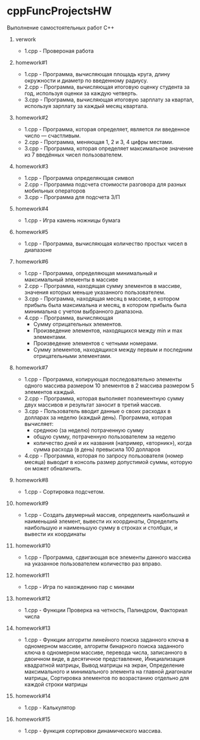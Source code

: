# cppFuncProjectsHW
Выполнение самостоятельных работ C++

1. verwork
   - 1.cpp - Провероная работа

1. homework#1
   - 1.cpp - Программа, вычисляющая площадь круга, длину окружности и диаметр по введенному радиусу.
   - 2.cpp - Программа, вычисляющая итоговую оценку студента за год, используя оценки за каждую четверть.
   - 3.cpp - Программа, вычисляющая итоговую зарплату за квартал, используя зарплату за каждый месяц квартала.
2. homework#2
   - 1.cpp - Программа, которая определяет, является ли введенное число — счастливым.
   - 2.cpp - Программа, меняющая 1, 2 и 3, 4 цифры местами.
   - 3.cpp - Программа, которая определяет максимальное значение из 7 введённых чисел пользователем.
3. homework#3
   - 1.cpp - Программа определяющая символ
   - 2.cpp - Программа подсчета стоимости разговора для разных мобильных операторов
   - 3.cpp - Программа для подсчета З/П
4. homework#4
   - 1.cpp - Игра камень ножницы бумага
5. homework#5
   - 1.cpp - Программа, вычисляющая количество простых чисел в диапазоне
6. homework#6
   - 1.cpp - Программа, определяющая минимальный и максимальный элементы в массиве
   - 2.cpp - Программа, находящая сумму элементов в массиве, значения которых меньше указанного пользователем.
   - 3.cpp - Программа, находящая месяц в массиве, в котором прибыль была максимальна и месяц, в котором прибыль была минимальна с учетом выбранного диапазона.
   - 4.cpp - Программа, вычисляющая
       - Сумму отрицательных элементов.
       - Произведение элементов, находящихся между min и max элементами.
       - Произведение элементов с четными номерами.
       - Сумму элементов, находящихся между первым и последним отрицательными элементами.
7. homework#7
   - 1.cpp - Программа, копирующая последовательно элементы одного массива размером 10 элементов в 2 массива размером 5 элементов каждый.
   - 2.cpp - Программа, которая выполняет поэлементную сумму двух массивов и результат заносит в третий массив.
   - 3.cpp - Пользователь вводит данные о своих расходах в долларах за неделю (каждый день). Программа, которая вычисляет:
       - среднюю (за неделю) потраченную сумму
       - общую сумму, потраченную пользователем за неделю
       - количество дней и их названия (например, «вторник»), когда сумма расхода (в день) превысила 100 долларов
   - 4.cpp - Программа, которая по запросу пользователя (номер месяца) выводит в консоль размер допустимой суммы, которую он может обналичить.
8. homework#8
   - 1.cpp - Сортировка подсчетом.
9. homework#9
   - 1.cpp - Создать двумерный массив, определеить наибольший и наименьший элемент, вывести их координаты, Определить наибольшую и наименьшую сумму в строках и столбцах, и вывести их координаты
10. homework#10
    - 1.cpp - Программа, сдвигающая все элементы данного массива на указанное пользователем количество раз вправо.
11. homework#11
    - 1.cpp - Игра по нахождению пар с минами
12. homework#12
    - 1.cpp - Функции Проверка на четность, Палиндром, Факториал числа
13. homework#13
    - 1.cpp - Функции алгоритм линейного поиска заданного ключа в одномерном массиве, алгоритм бинарного поиска заданного ключа в одномерном массиве, перевода числа, записанного в двоичном виде, в десятичное представление, Инициализация квадратной матрицы, Вывод матрицы на экран, Определение максимального и минимального элемента на главной диагонали матрицы, Сортировка элементов по возрастанию отдельно для каждой строки матрицы
14. homework#14
    - 1.cpp - Калькулятор
15. homework#15
    - 1.cpp - функция сортировки динамического массива.
